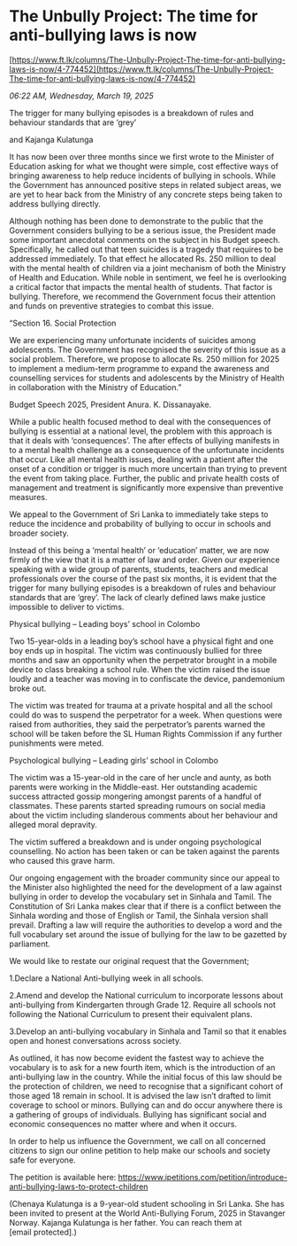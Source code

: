 # The Unbully Project: The time for anti-bullying laws is now

[https://www.ft.lk/columns/The-Unbully-Project-The-time-for-anti-bullying-laws-is-now/4-774452](https://www.ft.lk/columns/The-Unbully-Project-The-time-for-anti-bullying-laws-is-now/4-774452)

*06:22 AM, Wednesday, March 19, 2025*

The trigger for many bullying episodes is a breakdown of rules and behaviour standards that are ‘grey’

and Kajanga Kulatunga

It has now been over three months since we first wrote to the Minister of Education asking for what we thought were simple, cost effective ways of bringing awareness to help reduce incidents of bullying in schools. While the Government has announced positive steps in related subject areas, we are yet to hear back from the Ministry of any concrete steps being taken to address bullying directly.

Although nothing has been done to demonstrate to the public that the Government considers bullying to be a serious issue, the President made some important anecdotal comments on the subject in his Budget speech. Specifically, he called out that teen suicides is a tragedy that requires to be addressed immediately. To that effect he allocated Rs. 250 million to deal with the mental health of children via a joint mechanism of both the Ministry of Health and Education. While noble in sentiment, we feel he is overlooking a critical factor that impacts the mental health of students. That factor is bullying. Therefore, we recommend the Government focus their attention and funds on preventive strategies to combat this issue.

“Section 16. Social Protection

We are experiencing many unfortunate incidents of suicides among adolescents. The Government has recognised the severity of this issue as a social problem. Therefore, we propose to allocate Rs. 250 million for 2025 to implement a medium-term programme to expand the awareness and counselling services for students and adolescents by the Ministry of Health in collaboration with the Ministry of Education.”

Budget Speech 2025, President Anura. K. Dissanayake.

While a public health focused method to deal with the consequences of bullying is essential at a national level, the problem with this approach is that it deals with ‘consequences’. The after effects of bullying manifests in to a mental health challenge as a consequence of the unfortunate incidents that occur. Like all mental health issues, dealing with a patient after the onset of a condition or trigger is much more uncertain than trying to prevent the event from taking place. Further, the public and private health costs of management and treatment is significantly more expensive than preventive measures.

We appeal to the Government of Sri Lanka to immediately take steps to reduce the incidence and probability of bullying to occur in schools and broader society.

Instead of this being a ‘mental health’ or ‘education’ matter, we are now firmly of the view that it is a matter of law and order. Given our experience speaking with a wide group of parents, students, teachers and medical professionals over the course of the past six months, it is evident that the trigger for many bullying episodes is a breakdown of rules and behaviour standards that are ‘grey’. The lack of clearly defined laws make justice impossible to deliver to victims.

Physical bullying – Leading boys’ school in Colombo

Two 15-year-olds in a leading boy’s school have a physical fight and one boy ends up in hospital. The victim was continuously bullied for three months and saw an opportunity when the perpetrator brought in a mobile device to class breaking a school rule. When the victim raised the issue loudly and a teacher was moving in to confiscate the device, pandemonium broke out.

The victim was treated for trauma at a private hospital and all the school could do was to suspend the perpetrator for a week. When questions were raised from authorities, they said the perpetrator’s parents warned the school will be taken before the SL Human Rights Commission if any further punishments were meted.

Psychological bullying – Leading girls’ school in Colombo

The victim was a 15-year-old in the care of her uncle and aunty, as both parents were working in the Middle-east. Her outstanding academic success attracted gossip mongering amongst parents of a handful of classmates. These parents started spreading rumours on social media about the victim including slanderous comments about her behaviour and alleged moral depravity.

The victim suffered a breakdown and is under ongoing psychological counselling. No action has been taken or can be taken against the parents who caused this grave harm.

Our ongoing engagement with the broader community since our appeal to the Minister also highlighted the need for the development of a law against bullying in order to develop the vocabulary set in Sinhala and Tamil. The Constitution of Sri Lanka makes clear that if there is a conflict between the Sinhala wording and those of English or Tamil, the Sinhala version shall prevail. Drafting a law will require the authorities to develop a word and the full vocabulary set around the issue of bullying for the law to be gazetted by parliament.

We would like to restate our original request that the Government;

1.Declare a National Anti-bullying week in all schools.

2.Amend and develop the National curriculum to incorporate lessons about anti-bullying from Kindergarten through Grade 12. Require all schools not following the National Curriculum to present their equivalent plans.

3.Develop an anti-bullying vocabulary in Sinhala and Tamil so that it enables open and honest conversations across society.

As outlined, it has now become evident the fastest way to achieve the vocabulary is to ask for a new fourth item, which is the introduction of an anti-bullying law in the country. While the initial focus of this law should be the protection of children, we need to recognise that a significant cohort of those aged 18 remain in school. It is advised the law isn’t drafted to limit coverage to school or minors. Bullying can and do occur anywhere there is a gathering of groups of individuals. Bullying has significant social and economic consequences no matter where and when it occurs.

In order to help us influence the Government, we call on all concerned citizens to sign our online petition to help make our schools and society safe for everyone.

The petition is available here: https://www.ipetitions.com/petition/introduce-anti-bullying-laws-to-protect-children

(Chenaya Kulatunga is a 9-year-old student schooling in Sri Lanka. She has been invited to present at the World Anti-Bullying Forum, 2025 in Stavanger Norway. Kajanga Kulatunga is her father. You can reach them at [email protected].)

